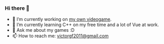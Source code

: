 ### Hi there 👋
- 🔭 I’m currently working on [my own videogame](https://github.com/TortitasT/Cid-Game).
- 🌱 I’m currently learning C++ on my free time and a lot of Vue at work.
- 💬 Ask me about my games :D
- 📫 How to reach me: victorgf2011@gmail.com
